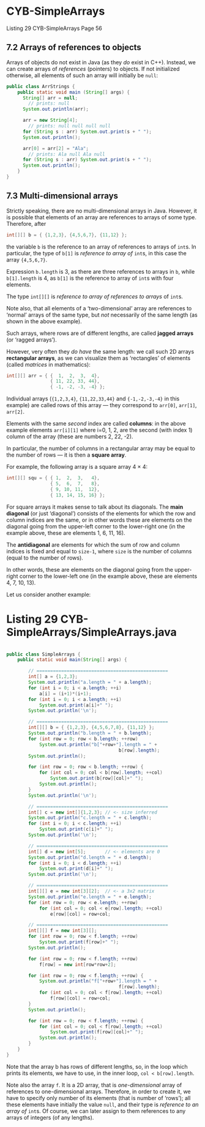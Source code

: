 # CYB-SimpleArrays
Listing 29 CYB-SimpleArrays Page 56

## 7.2 Arrays of references to objects

Arrays of objects do not exist in Java (as they _do_ exist in C++). Instead, we can create arrays of _references_ (pointers) to objects. If not initialized otherwise, all elements of such an array will initially be `null`:  

```java
public class ArrStrings {
    public static void main (String[] args) {
      String[] arr = null;
        // prints: null
      System.out.println(arr);

      arr = new String[4];
        // prints: null null null null
      for (String s : arr) System.out.print(s + " ");
      System.out.println();

      arr[0] = arr[2] = "Ala";
        // prints: Ala null Ala null
      for (String s : arr) System.out.print(s + " ");
      System.out.println();
    }
}
```

## 7.3 Multi-dimensional arrays  

Strictly speaking, there are no multi-dimensional arrays in Java. However, it is possible that elements of an array are references to arrays of some type. Therefore, after 

```java
int[][] b = { {1,2,3}, {4,5,6,7}, {11,12} };
```

the variable `b` is the reference to an array of references to arrays of `int`s. In particular, the type of `b[1]` is _reference to array of_ `int`s, in this case the array `{4,5,6,7}`. 

Expression `b.length` is 3, as there are three references to arrays in `b`, while `b[1].length` is 4, as `b[1]` is the reference to array of `int`s with four elements. 

The type `int[][]` is _reference to array of references to arrays_ of `int`s.  

Note also, that all elements of a ‘two-dimensional’ array are references to ‘normal’ arrays of the same type, but _not_ necessarily of the same length (as shown in the above example). 

Such arrays, where rows are of different lengths, are called **jagged arrays** (or ‘ragged arrays’).

However, very often they _do have_ the same length: we call such 2D arrays **rectangular arrays**, as we can visualize them as ‘rectangles’ of elements (called _matrices_ in mathematics):

```java
int[][] arr = { {  1,  2,  3,  4},
                { 11, 22, 33, 44},
                { -1, -2, -3, -4} };
```

Individual arrays (`{1,2,3,4}`, `{11,22,33,44}` and `{-1,-2,-3,-4}` in this example) are called rows of this array — they correspond to `arr[0]`, `arr[1]`, `arr[2]`. 

Elements with the same _second_ index are called **columns**: in the above example elements `arr[i][1]` where i=0, 1, 2, are the second (with index 1) column of the array (these are numbers 2, 22, -2).

In particular, the number of columns in a rectangular array may be equal to the number of rows — it is then a **square array**.

For example, the following array is a square array 4 × 4:

```java
int[][] squ = { { 1,  2,  3,   4},
                { 5,  6,  7,   8},
                { 9, 10, 11,  12},
                { 13, 14, 15, 16} };
```

For square arrays it makes sense to talk about its diagonals. The **main diagonal** (or just ‘diagonal’) consists of the elements for which the row and column indices are the same, or in other words these are elements on the diagonal going from the upper-left corner to the lower-right one (in the example above, these are elements 1, 6, 11, 16).  

The **antidiagonal** are elements for which the sum of row and column indices is fixed and equal to `size-1`, where `size` is the number of columns (equal to the number of rows).  

In other words, these are elements on the diagonal going from the upper-right corner to the lower-left one (in the example above, these are elements 4, 7, 10, 13).

Let us consider another example:

# Listing 29 CYB-SimpleArrays/SimpleArrays.java  

```java
 
public class SimpleArrays {
    public static void main(String[] args) {

        // ================================================
        int[] a = {1,2,3};
        System.out.println("a.length = " + a.length);
        for (int i = 0; i < a.length; ++i)
            a[i] = (i+1)*(i+1);
        for (int i = 0; i < a.length; ++i)
            System.out.print(a[i]+" ");
        System.out.println('\n');

        // ================================================
        int[][] b = { {1,2,3}, {4,5,6,7,8}, {11,12} };
        System.out.println("b.length = " + b.length);
        for (int row = 0; row < b.length; ++row)
            System.out.println("b["+row+"].length = " +
                                         b[row].length);
        System.out.println();

        for (int row = 0; row < b.length; ++row) {
            for (int col = 0; col < b[row].length; ++col)
                System.out.print(b[row][col]+" ");
            System.out.println();
        }
        System.out.println('\n');

        // ================================================
        int[] c = new int[]{1,2,3}; // <- size inferred
        System.out.println("c.length = " + c.length);
        for (int i = 0; i < c.length; ++i)
            System.out.print(c[i]+" ");
        System.out.println('\n');

        // ================================================
        int[] d = new int[5];       // <- elements are 0
        System.out.println("d.length = " + d.length);
        for (int i = 0; i < d.length; ++i)
            System.out.print(d[i]+" ");
        System.out.println('\n');

        // ================================================
        int[][] e = new int[3][2];  // <- a 3x2 matrix
        System.out.println("e.length = " + e.length);
        for (int row = 0; row < e.length; ++row)
            for (int col = 0; col < e[row].length; ++col)
                e[row][col] = row+col;

        // ================================================
        int[][] f = new int[3][];
        for (int row = 0; row < f.length; ++row)
            System.out.print(f[row]+" ");
        System.out.println();

        for (int row = 0; row < f.length; ++row)
            f[row] = new int[row*row+2];

        for (int row = 0; row < f.length; ++row) {
            System.out.println("f["+row+"].length = " +
                                         f[row].length);
            for (int col = 0; col < f[row].length; ++col)
                f[row][col] = row+col;
        }
        System.out.println();

        for (int row = 0; row < f.length; ++row) {
            for (int col = 0; col < f[row].length; ++col)
                System.out.print(f[row][col]+" ");
            System.out.println();
        }
    }
}
```

Note that the array b has rows of different lengths, so, in the loop which prints its elements, we have to use, in the inner loop, `col < b[row].length`.

Note also the array `f`. It is a 2D array, that is _one-dimensional_ array of references to one-dimensional arrays. Therefore, in order to create it, we have to specify only number of its elements (that is number of ‘rows’); all these elements have initially the value `null`, and their type is _reference to an array of_ `int`s. Of course, we can later assign to them references to any arrays of integers (of any lengths).  
